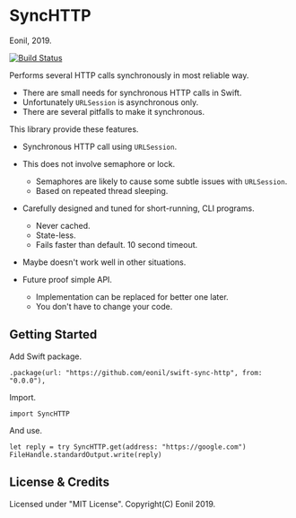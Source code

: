 SyncHTTP
=========
Eonil, 2019.

[![Build Status](https://api.travis-ci.org/eonil/swift-sync-http.svg)](https://travis-ci.org/eonil/swift-sync-http)

Performs several HTTP calls synchronously in most reliable way.

- There are small needs for synchronous HTTP calls in Swift.
- Unfortunately `URLSession` is asynchronous only.
- There are several pitfalls to make it synchronous.

This library provide these features.

- Synchronous HTTP call using `URLSession`.
- This does not involve semaphore or lock.
    - Semaphores are likely to cause some subtle issues with `URLSession`.
    - Based on repeated thread sleeping.
- Carefully designed and tuned for short-running, CLI programs.
    - Never cached.
    - State-less.
    - Fails faster than default. 10 second timeout.
- Maybe doesn't work well in other situations.

- Future proof simple API.
    - Implementation can be replaced for better one later.
    - You don't have to change your code.

Getting Started
-------------------
Add Swift package.

    .package(url: "https://github.com/eonil/swift-sync-http", from: "0.0.0"),


Import.

    import SyncHTTP
    
And use.
    
    let reply = try SyncHTTP.get(address: "https://google.com")
    FileHandle.standardOutput.write(reply)


License & Credits
----------------------
Licensed under "MIT License".
Copyright(C) Eonil 2019. 
